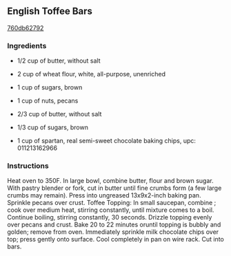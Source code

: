 ## English Toffee Bars

[760db62792](http://www.foodgeeks.com/recipes/2238)

### Ingredients

 - 1/2 cup of butter, without salt

 - 2 cup of wheat flour, white, all-purpose, unenriched

 - 1 cup of sugars, brown

 - 1 cup of nuts, pecans

 - 2/3 cup of butter, without salt

 - 1/3 cup of sugars, brown

 - 1 cup of spartan, real semi-sweet chocolate baking chips, upc: 011213162966

### Instructions

Heat oven to 350F. In large bowl, combine butter, flour and brown sugar. With pastry blender or fork, cut in butter until fine crumbs form (a few large crumbs may remain). Press into ungreased 13x9x2-inch baking pan. Sprinkle pecans over crust. Toffee Topping: In small saucepan, combine ; cook over medium heat, stirring constantly, until mixture comes to a boil. Continue boiling, stirring constantly, 30 seconds. Drizzle topping evenly over pecans and crust. Bake 20 to 22 minutes oruntil topping is bubbly and golden; remove from oven. Immediately sprinkle milk chocolate chips over top; press gently onto surface. Cool completely in pan on wire rack. Cut into bars.